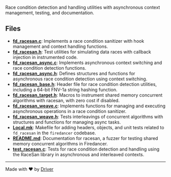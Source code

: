 <!--------------------------------------------------------------------------------->
<!-- IMPORTANT: This file is auto-generated by Driver (https://driver.ai). -------->
<!-- Manual edits may be overwritten on future commits. --------------------------->
<!--------------------------------------------------------------------------------->

Race condition detection and handling utilities with asynchronous context management, testing, and documentation.


## Files
- **[fd_racesan.c](fd_racesan.c.md)**: Implements a race condition sanitizer with hook management and context handling functions.
- **[fd_racesan.h](fd_racesan.h.md)**: Test utilities for simulating data races with callback injection in instrumented code.
- **[fd_racesan_async.c](fd_racesan_async.c.md)**: Implements asynchronous context switching and race condition detection functions.
- **[fd_racesan_async.h](fd_racesan_async.h.md)**: Defines structures and functions for asynchronous race condition detection using context switching.
- **[fd_racesan_base.h](fd_racesan_base.h.md)**: Header file for race condition detection utilities, including a 64-bit FNV-1a string hashing function.
- **[fd_racesan_target.h](fd_racesan_target.h.md)**: Macros to instrument shared memory concurrent algorithms with racesan, with zero cost if disabled.
- **[fd_racesan_weave.c](fd_racesan_weave.c.md)**: Implements functions for managing and executing asynchronous operations in a race condition sanitizer.
- **[fd_racesan_weave.h](fd_racesan_weave.h.md)**: Tests interleavings of concurrent algorithms with structures and functions for managing async tasks.
- **[Local.mk](Local.mk.md)**: Makefile for adding headers, objects, and unit tests related to `fd_racesan` in the `firedancer` codebase.
- **[README.md](README.md.md)**: Documentation for racesan, a fuzzer for testing shared memory concurrent algorithms in Firedancer.
- **[test_racesan.c](test_racesan.c.md)**: Tests for race condition detection and handling using the RaceSan library in asynchronous and interleaved contexts.

---
Made with ❤️ by [Driver](https://www.driver.ai/)